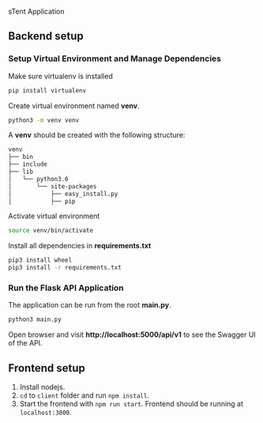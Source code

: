 sTent Application

## Backend setup

### Setup Virtual Environment and Manage Dependencies

Make sure virtualenv is installed

```bash
pip install virtualenv
```

Create virtual environment named **venv**.

```bash
python3 -m venv venv
```

A **venv** should be created with the following structure:

```bash
venv
├── bin
├── include
├── lib
│   └── python3.6
│       └── site-packages
│           ├── easy_install.py
│           ├── pip
```

Activate virtual environment

```bash
source venv/bin/activate
```

Install all dependencies in **requirements.txt**

```bash
pip3 install wheel
pip3 install -r requirements.txt
```

### Run the Flask API Application

The application can be run from the root **main.py**.

```bash
python3 main.py
```

Open browser and visit **http://localhost:5000/api/v1** to see the Swagger UI of the API.

## Frontend setup

1. Install nodejs.
2. `cd` to `client` folder and run `npm install`.
3. Start the frontend with `npm run start`. Frontend should be running at `localhost:3000`.

